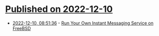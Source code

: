 # [Published on 2022-12-10](index.md)

* [2022-12-10, 08:51:36](https://lobste.rs/s/gtoven/run_your_own_instant_messaging_service_on) - [Run Your Own Instant Messaging Service on FreeBSD](https://xn--gckvb8fzb.com/run-your-own-instant-messaging-service-on-freebsd/)
